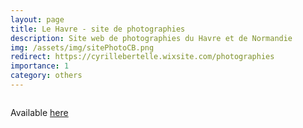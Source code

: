 ```yaml
---
layout: page
title: Le Havre - site de photographies
description: Site web de photographies du Havre et de Normandie
img: /assets/img/sitePhotoCB.png
redirect: https://cyrillebertelle.wixsite.com/photographies
importance: 1
category: others
---
```

<div class="row">
    <div class="col-sm mt-3 mt-md-0">
        <img class="img-fluid rounded z-depth-1" src="{{ '/assets/img/sitePhotoCB.png' | relative_url }}" alt="" title="XTerM logo"/>
    </div>
</div>

Available [here](https://cyrillebertelle.wixsite.com/photographies)
